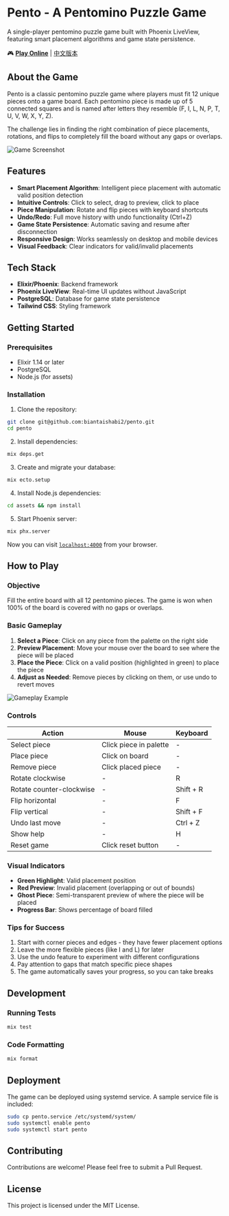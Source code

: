 # Pento - A Pentomino Puzzle Game

A single-player pentomino puzzle game built with Phoenix LiveView, featuring smart placement algorithms and game state persistence.

🎮 **[Play Online](https://pento.biantaishabi.org/)** | [中文版本](README_zh.md)

## About the Game

Pento is a classic pentomino puzzle game where players must fit 12 unique pieces onto a game board. Each pentomino piece is made up of 5 connected squares and is named after letters they resemble (F, I, L, N, P, T, U, V, W, X, Y, Z).

The challenge lies in finding the right combination of piece placements, rotations, and flips to completely fill the board without any gaps or overlaps.

![Game Screenshot](screenshots/Screenshot_20250618_233550.jpg)

## Features

- **Smart Placement Algorithm**: Intelligent piece placement with automatic valid position detection
- **Intuitive Controls**: Click to select, drag to preview, click to place
- **Piece Manipulation**: Rotate and flip pieces with keyboard shortcuts
- **Undo/Redo**: Full move history with undo functionality (Ctrl+Z)
- **Game State Persistence**: Automatic saving and resume after disconnection
- **Responsive Design**: Works seamlessly on desktop and mobile devices
- **Visual Feedback**: Clear indicators for valid/invalid placements

## Tech Stack

- **Elixir/Phoenix**: Backend framework
- **Phoenix LiveView**: Real-time UI updates without JavaScript
- **PostgreSQL**: Database for game state persistence
- **Tailwind CSS**: Styling framework

## Getting Started

### Prerequisites

- Elixir 1.14 or later
- PostgreSQL
- Node.js (for assets)

### Installation

1. Clone the repository:
```bash
git clone git@github.com:biantaishabi2/pento.git
cd pento
```

2. Install dependencies:
```bash
mix deps.get
```

3. Create and migrate your database:
```bash
mix ecto.setup
```

4. Install Node.js dependencies:
```bash
cd assets && npm install
```

5. Start Phoenix server:
```bash
mix phx.server
```

Now you can visit [`localhost:4000`](http://localhost:4000) from your browser.

## How to Play

### Objective
Fill the entire board with all 12 pentomino pieces. The game is won when 100% of the board is covered with no gaps or overlaps.

### Basic Gameplay
1. **Select a Piece**: Click on any piece from the palette on the right side
2. **Preview Placement**: Move your mouse over the board to see where the piece will be placed
3. **Place the Piece**: Click on a valid position (highlighted in green) to place the piece
4. **Adjust as Needed**: Remove pieces by clicking on them, or use undo to revert moves

![Gameplay Example](screenshots/IMG_20250618_233210.jpg)

### Controls
| Action | Mouse | Keyboard |
|--------|-------|-----------|
| Select piece | Click piece in palette | - |
| Place piece | Click on board | - |
| Remove piece | Click placed piece | - |
| Rotate clockwise | - | R |
| Rotate counter-clockwise | - | Shift + R |
| Flip horizontal | - | F |
| Flip vertical | - | Shift + F |
| Undo last move | - | Ctrl + Z |
| Show help | - | H |
| Reset game | Click reset button | - |

### Visual Indicators
- **Green Highlight**: Valid placement position
- **Red Preview**: Invalid placement (overlapping or out of bounds)
- **Ghost Piece**: Semi-transparent preview of where the piece will be placed
- **Progress Bar**: Shows percentage of board filled

### Tips for Success
1. Start with corner pieces and edges - they have fewer placement options
2. Leave the more flexible pieces (like I and L) for later
3. Use the undo feature to experiment with different configurations
4. Pay attention to gaps that match specific piece shapes
5. The game automatically saves your progress, so you can take breaks


## Development

### Running Tests

```bash
mix test
```

### Code Formatting

```bash
mix format
```

## Deployment

The game can be deployed using systemd service. A sample service file is included:

```bash
sudo cp pento.service /etc/systemd/system/
sudo systemctl enable pento
sudo systemctl start pento
```

## Contributing

Contributions are welcome! Please feel free to submit a Pull Request.

## License

This project is licensed under the MIT License.